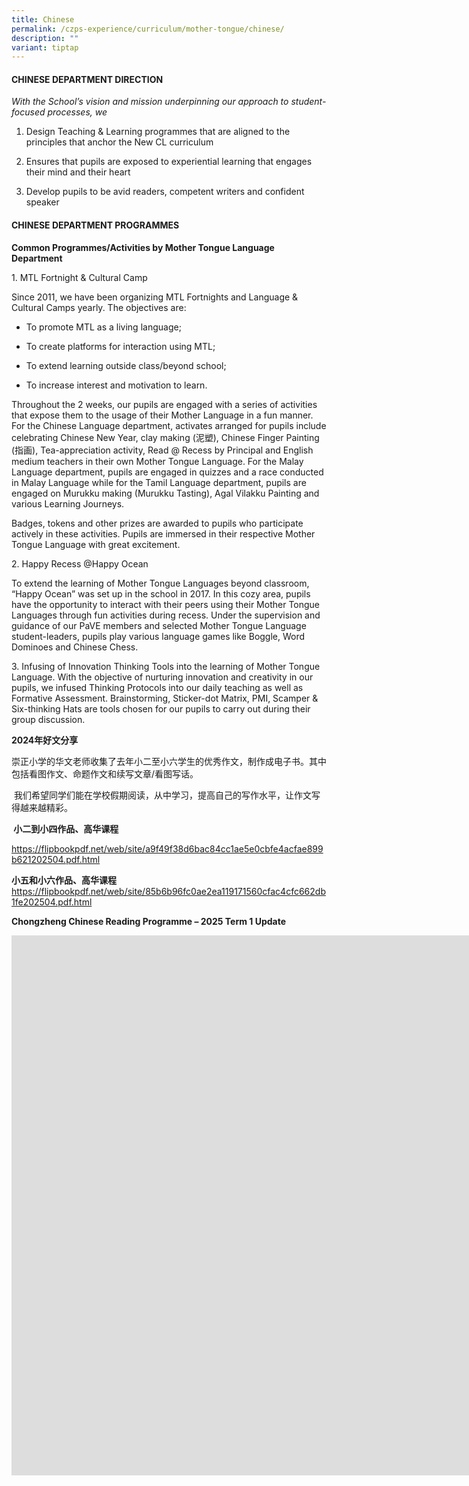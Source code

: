 ```yaml
---
title: Chinese
permalink: /czps-experience/curriculum/mother-tongue/chinese/
description: ""
variant: tiptap
---
```

<h4><strong>CHINESE DEPARTMENT DIRECTION</strong></h4>
<p><em>With the School’s vision and mission underpinning our approach to student-focused processes, we</em>
</p>
<ol data-tight="true" class="tight">
<li>
<p>Design Teaching &amp; Learning programmes that are aligned to the principles
that anchor the New CL curriculum</p>
</li>
<li>
<p>Ensures that pupils are exposed to experiential learning that engages
their mind and their heart</p>
</li>
<li>
<p>Develop pupils to be avid readers, competent writers and confident speaker</p>
</li>
</ol>
<h4><strong>CHINESE DEPARTMENT PROGRAMMES</strong></h4>
<p><strong>Common Programmes/Activities by Mother Tongue Language Department</strong>
</p>
<p>1. MTL Fortnight &amp; Cultural Camp</p>
<p>Since 2011, we have been organizing MTL Fortnights and Language &amp;
Cultural Camps yearly. The objectives are:</p>
<ul data-tight="true" class="tight">
<li>
<p>To promote MTL as a living language;</p>
</li>
<li>
<p>To create platforms for interaction using MTL;</p>
</li>
<li>
<p>To extend learning outside class/beyond school;</p>
</li>
<li>
<p>To increase interest and motivation to learn.</p>
</li>
</ul>
<p>Throughout the 2 weeks, our pupils are engaged with a series of activities
that expose them to the usage of their Mother Language in a fun manner.
For the Chinese Language department, activates arranged for pupils include
celebrating Chinese New Year, clay making (泥塑), Chinese Finger Painting
(指画), Tea-appreciation activity, Read @ Recess by Principal and English
medium teachers in their own Mother Tongue Language. For the Malay Language
department, pupils are engaged in quizzes and a race conducted in Malay
Language while for the Tamil Language department, pupils are engaged on
Murukku making (Murukku Tasting), Agal Vilakku Painting and various Learning
Journeys.&nbsp;</p>
<p>Badges, tokens and other prizes are awarded to pupils who participate
actively in these activities. Pupils are immersed in their respective Mother
Tongue Language with great excitement.</p>
<p>2. Happy Recess @Happy Ocean</p>
<p>To extend the learning of Mother Tongue Languages beyond classroom, “Happy
Ocean” was set up in the school in 2017. In this cozy area, pupils have
the opportunity to interact with their peers using their Mother Tongue
Languages through fun activities during recess. Under the supervision and
guidance of our PaVE members and selected Mother Tongue Language student-leaders,
pupils play various language games like Boggle, Word Dominoes and Chinese
Chess.</p>
<p>3. Infusing of Innovation Thinking Tools into the learning of Mother Tongue
Language. With the objective of nurturing innovation and creativity in
our pupils, we infused Thinking Protocols into our daily teaching as well
as Formative Assessment. Brainstorming, Sticker-dot Matrix, PMI, Scamper
&amp; Six-thinking Hats are tools chosen for our pupils to carry out during
their group discussion.</p>
<p><strong>2024年好文分享</strong>
</p>
<p>崇正小学的华文老师收集了去年小二至小六学生的优秀作文，制作成电子书。其中包括看图作文、命题作文和续写文章/看图写话。</p>
<p>&nbsp;我们希望同学们能在学校假期阅读，从中学习，提高自己的写作水平，让作文写得越来越精彩。</p>
<p><strong>&nbsp;小二到小四作品、高华课程</strong>
</p>
<p><a href="https://flipbookpdf.net/web/site/a9f49f38d6bac84cc1ae5e0cbfe4acfae899b621202504.pdf.html" rel="noopener nofollow" target="_blank">https://flipbookpdf.net/web/site/a9f49f38d6bac84cc1ae5e0cbfe4acfae899b621202504.pdf.html</a>
</p>
<p><strong>小五和小六作品、高华课程<br></strong><a href="https://flipbookpdf.net/web/site/85b6b96fc0ae2ea119171560cfac4cfc662db1fe202504.pdf.html" rel="noopener nofollow" target="_blank">https://flipbookpdf.net/web/site/85b6b96fc0ae2ea119171560cfac4cfc662db1fe202504.pdf.html</a>
</p>
<p><strong>Chongzheng Chinese Reading Programme – 2025 Term 1 Update</strong>
</p>
<div class="iframe-wrapper">
<iframe height="864" width="1536" allowfullscreen="true" frameborder="0" src="https://www.youtube.com/embed/NVLe6p5b50A"></iframe>
</div>
<p></p>